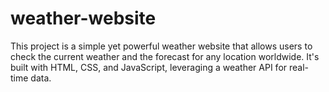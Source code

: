 # weather-website
This project is a simple yet powerful weather website that allows users to check the current weather and the forecast for any location worldwide. It's built with HTML, CSS, and JavaScript, leveraging a weather API for real-time data.
